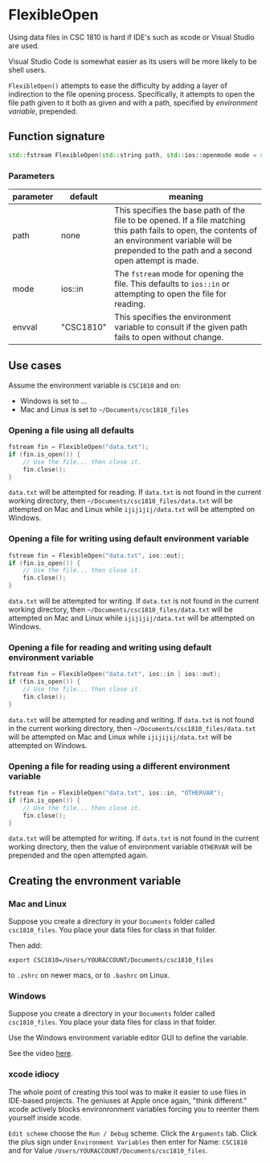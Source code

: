 # FlexibleOpen

Using data files in CSC 1810 is hard if IDE's such as xcode or Visual Studio are used.

Visual Studio Code is somewhat easier as its users will be more likely to be shell users.

`FlexibleOpen()` attempts to ease the difficulty by adding a layer of indirection to the
file opening process. Specifically, it attempts to open the file path given to it both as
given and with a path, specified by *environment variable*,  prepended.

## Function signature

```c++
std::fstream FlexibleOpen(std::string path, std::ios::openmode mode = std::ios::in, std::string envval = std::string("CSC1810"));
```

### Parameters

| parameter | default | meaning |
| --------- | ------- | ------- |
| path | none | This specifies the base path of the file to be opened. If a file matching this path fails to open, the contents of an environment variable will be prepended to the path and a second open attempt is made. |
| mode | ios::in | The `fstream` mode for opening the file. This defaults to `ios::in` or attempting to open the file for reading. |
| envval | "CSC1810" | This specifies the environment variable to consult if the given path fails to open without change. |

## Use cases

Assume the environment variable is `CSC1810` and on:

* Windows is set to ...
* Mac and Linux is set to `~/Documents/csc1810_files`

### Opening a file using all defaults

```c++
fstream fin = FlexibleOpen("data.txt");
if (fin.is_open()) {
	// Use the file... then close it.
	fin.close();
}
```

`data.txt` will be attempted for reading. If `data.txt` is not found in the current working directory, then `~/Documents/csc1810_files/data.txt` will be attempted on Mac and Linux while `ijijijij/data.txt` will be attempted on Windows.

### Opening a file for writing using default environment variable

```c++
fstream fin = FlexibleOpen("data.txt", ios::out);
if (fin.is_open()) {
	// Use the file... then close it.
	fin.close();
}
```

`data.txt` will be attempted for writing. If `data.txt` is not found in the current working directory, then `~/Documents/csc1810_files/data.txt` will be attempted on Mac and Linux while `ijijijij/data.txt` will be attempted on Windows.

### Opening a file for reading and writing using default environment variable

```c++
fstream fin = FlexibleOpen("data.txt", ios::in | ios::out);
if (fin.is_open()) {
	// Use the file... then close it.
	fin.close();
}
```

`data.txt` will be attempted for reading and writing. If `data.txt` is not found in the current working directory, then `~/Documents/csc1810_files/data.txt` will be attempted on Mac and Linux while `ijijijij/data.txt` will be attempted on Windows.

### Opening a file for reading using a different environment variable

```c++
fstream fin = FlexibleOpen("data.txt", ios::in, "OTHERVAR");
if (fin.is_open()) {
	// Use the file... then close it.
	fin.close();
}
```

`data.txt` will be attempted for writing. If `data.txt` is not found in the current working directory, then the value of environment variable `OTHERVAR` will be prepended and the open attempted again.

## Creating the envronment variable

### Mac and Linux

Suppose you create a directory in your `Documents` folder called `csc1810_files`. You place your data files for class in that folder.

Then add:

```text
export CSC1810=/Users/YOURACCOUNT/Documents/csc1810_files
```

to `.zshrc` on newer macs, or to `.bashrc` on Linux.

### Windows

Suppose you create a directory in your `Documents` folder called `csc1810_files`. You place your data files for class in that folder.

Use the Windows environment variable editor GUI to define the variable.

See the video [here](badlink).

### xcode idiocy

The whole point of creating this tool was to make it easier to use files in IDE-based projects.
The geniuses at Apple once again, "think different." xcode actively blocks environronment variables forcing you
to reenter them yourself inside xcode.

`Edit scheme` choose the `Run / Debug` scheme. Click the `Arguments` tab. Click the plus sign under `Environment Variables` then enter for Name: `CSC1810` and for Value `/Users/YOURACCOUNT/Documents/csc1810_files`.


